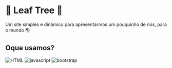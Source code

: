 
# 🌳 Leaf Tree 🌳

Um site simples e dinâmico para apresentarmos um pouquinho de nós, para o mundo 🌎


## Oque usamos?
![HTML](https://user-images.githubusercontent.com/25181517/192158954-f88b5814-d510-4564-b285-dff7d6400dad.png)
![javascript](https://user-images.githubusercontent.com/25181517/192158954-f88b5814-d510-4564-b285-dff7d6400dad.png)
![bootstrap](https://user-images.githubusercontent.com/25181517/192158954-f88b5814-d510-4564-b285-dff7d6400dad.png)
